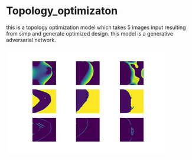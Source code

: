 # Topology_optimizaton
this is a topology optimization model which takes 5 images input resulting from simp and generate optimized design.
this model is a generative adversarial network.

![alt text](https://github.com/abdo-fysal/Topology_optimizaton/blob/master/plot_007600%20(1).png)
